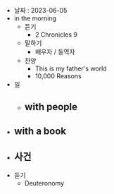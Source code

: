 - 날짜 : 2023-06-05
- in the morning
	- 듣기
		- 2 Chronicles 9
	- 말하기
		-  배우자 / 동역자 
	- 찬양
		- This is my father's world
		- 10,000 Reasons
- 일
	- with people
		- 
- with a book
	- 
- 사건
	- 
- 듣기
	- Deuteronomy 
